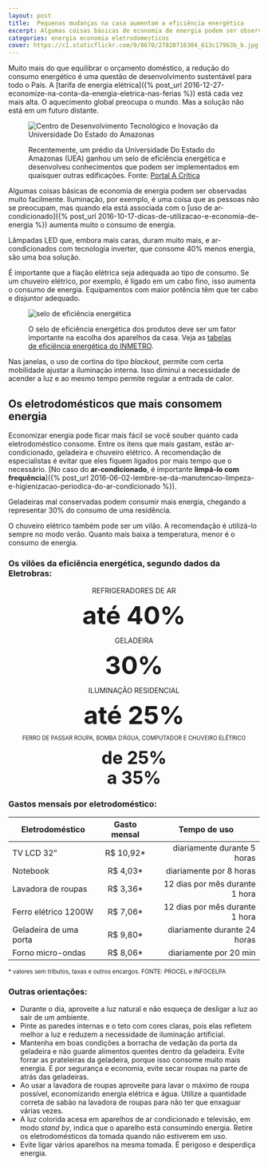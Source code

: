 ```yaml
---
layout: post
title:  Pequenas mudanças na casa aumentam a eficiência energética
excerpt: Algumas coisas básicas de economia de energia podem ser observadas muito facilmente. Economizar energia pode ficar mais fácil se você souber quanto cada eletrodoméstico consome. Entre os itens que mais gastam, estão ar-condicionado, geladeira e chuveiro elétrico. A recomendação de especialistas é evitar que eles fiquem ligados por mais tempo que o necessário.
categories: energia economia eletrodomesticos
cover: https://c1.staticflickr.com/9/8670/27820716304_613c17963b_b.jpg
---
```


Muito mais do que equilibrar o orçamento doméstico, a redução do consumo energético é uma questão de desenvolvimento sustentável para todo o País. A [tarifa de energia elétrica]({% post_url 2016-12-27-economize-na-conta-da-energia-eletrica-nas-ferias %}) está cada vez mais alta. O aquecimento global preocupa o mundo. Mas a solução não está em um futuro distante.

<figure class="grid pull">
  <div class="cell">
    <img src="http://acritica.tagview.com.br/uploads/news/image/719838/show_Capturar3.JPG" alt="Centro de Desenvolvimento Tecnológico e Inovação da Universidade Do Estado do Amazonas">
  </div>
  <figcaption>
    <p>Recentemente, um prédio da Universidade Do Estado do Amazonas (UEA) ganhou um selo de eficiência energética e desenvolveu conhecimentos que podem ser implementados em quaisquer outras edificações. Fonte: <a href="http://www.acritica.com/channels/cotidiano/news/domingo-mudancas-simples-deixam-casas-com-melhor-eficiencia-energetica">Portal A Crítica</a></p>
  </figcaption>
</figure>

Algumas coisas básicas de economia de energia podem ser observadas muito facilmente. Iluminação, por exemplo, é uma coisa que as pessoas não se preocupam, mas quando ela está associada com o [uso de ar-condicionado]({% post_url 2016-10-17-dicas-de-utilizacao-e-economia-de-energia %}) aumenta muito o consumo de energia.

Lâmpadas LED que, embora mais caras, duram muito mais, e ar-condicionados com tecnologia inverter, que consome 40% menos energia, são uma boa solução.

É importante que a fiação elétrica seja adequada ao tipo de consumo. Se um chuveiro elétrico, por exemplo, é ligado em um cabo fino, isso aumenta o consumo de energia. Equipamentos com maior potência têm que ter cabo e disjuntor adequado.

<figure class="grid _center inner">
  <div class="cell _1of2"><img src="http://mundoeducacao.bol.uol.com.br/upload/conteudo_legenda/fdc38df72dd22f929a21d3ff99282a85.jpg" alt="selo de eficiência energética"></div>
  <figcaption class="cell _1of2">
    <p>O selo de eficiência energética dos produtos deve ser um fator importante na escolha dos aparelhos da casa. Veja as <a href="http://www.inmetro.gov.br/consumidor/tabelas.asp">tabelas de eficiência energética do INMETRO</a>.</p>
  </figcaption>
</figure>

Nas janelas, o uso de cortina do tipo *blackout*, permite com certa mobilidade ajustar a iluminação interna. Isso diminui a necessidade de acender a luz e ao mesmo tempo permite regular a entrada de calor. 

## Os eletrodomésticos que mais consomem energia

Economizar energia pode ficar mais fácil se você souber quanto cada eletrodoméstico consome. Entre os itens que mais gastam, estão ar-condicionado, geladeira e chuveiro elétrico. A recomendação de especialistas é evitar que eles fiquem ligados por mais tempo que o necessário. [No caso do **ar-condicionado**, é importante **limpá-lo com frequência**]({% post_url 2016-06-02-lembre-se-da-manutencao-limpeza-e-higienizacao-periodica-do-ar-condicionado %}). 

Geladeiras mal conservadas podem consumir mais energia, chegando a representar 30% do consumo de uma residência. 

O chuveiro elétrico também pode ser um vilão. A recomendação é utilizá-lo sempre no modo verão. Quanto mais baixa a temperatura, menor é o consumo de energia.

### Os vilões da eficiência energética, segundo dados da Eletrobras:

<div class="grid">
  <div class="cell _1of4">
    <p style="display:block;text-align:center;">REFRIGERADORES DE AR</p>
    <div style="display:block;text-align:center;font-weight:bold;line-height:55px;font-size:50px;">até 40%</div>
  </div>
  <div class="cell _1of4">
    <p style="display:block;text-align:center;">GELADEIRA</p>
    <div style="display:block;text-align:center;font-weight:bold;line-height:55px;font-size:50px;">30%</div>
  </div>
  <div class="cell _1of4">
    <p style="display:block;text-align:center;">ILUMINAÇÃO RESIDENCIAL</p>
    <div style="display:block;text-align:center;font-weight:bold;line-height:55px;font-size:50px;">até 25%</div>
  </div>
  <div class="cell _1of4">
    <p style="display:block;text-align:center;font-size:.8em;">FERRO DE PASSAR ROUPA, BOMBA D’ÁGUA, COMPUTADOR E CHUVEIRO ELÉTRICO</p>
    <div style="display:block;text-align:center;font-weight:bold;line-height:40px;font-size:35px;">de 25%<br>a 35%</div>
  </div>
</div>

### Gastos mensais por eletrodoméstico:

<table width="100%" class="inner">
  <thead>
  <tr>
    <th>Eletrodoméstico</th>
    <th>Gasto mensal</th>
    <th>Tempo de uso</th>
  </tr>
  </thead>
  <tbody>
  <tr>
    <td>TV LCD 32”</td>
    <td style="text-align:center;">R$ 10,92*</td>
    <td style="text-align:right;">diariamente durante 5 horas</td>
  </tr>
  <tr>
    <td>Notebook</td>
    <td style="text-align:center;">R$ 4,03*</td>
    <td style="text-align:right;">diariamente por 8 horas</td>
  </tr>
  <tr>
    <td>Lavadora de roupas</td>
    <td style="text-align:center;">R$ 3,36*</td>
    <td style="text-align:right;">12 dias por mês durante 1 hora</td>
  </tr>
  <tr>
    <td>Ferro elétrico 1200W</td>
    <td style="text-align:center;">R$ 7,06*</td>
    <td style="text-align:right;">12 dias por mês durante 1 hora</td>
  </tr>
  <tr>
    <td>Geladeira de uma porta</td>
    <td style="text-align:center;">R$ 9,80*</td>
    <td style="text-align:right;">diariamente durante 24 horas</td>
  </tr>
  <tr>
    <td>Forno micro-ondas</td>
    <td style="text-align:center;">R$ 8,06*</td>
    <td style="text-align:right;">diariamente por 20 min</td>
  </tr>
  </tbody>
</table>

<p><small>* valores sem tributos, taxas e outros encargos. FONTE: PROCEL e INFOCELPA</small></p>

### Outras orientações:

- Durante o dia, aproveite a luz natural e não esqueça de desligar a luz ao sair de um ambiente.
- Pinte as paredes internas e o teto com cores claras, pois elas refletem melhor a luz e reduzem a necessidade de iluminação artificial.
- Mantenha em boas condições a borracha de vedação da porta da geladeira e não guarde alimentos quentes dentro da geladeira. Evite forrar as prateleiras da geladeira, porque isso consome muito mais energia. E por segurança e economia, evite secar roupas na parte de atrás das geladeiras.
- Ao usar a lavadora de roupas aproveite para lavar o máximo de roupa possível, economizando energia elétrica e água. Utilize a quantidade correta de sabão na lavadora de roupas para não ter que enxaguar várias vezes.
- A luz colorida acesa em aparelhos de ar condicionado e televisão, em modo *stand by*, indica que o aparelho está consumindo energia. Retire os eletrodomésticos da tomada quando não estiverem em uso.
- Evite ligar vários aparelhos na mesma tomada. É perigoso e desperdiça energia.